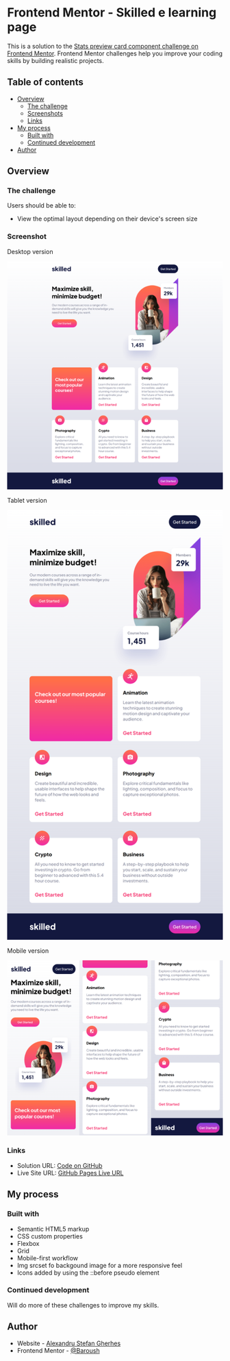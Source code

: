 # Frontend Mentor - Skilled e learning page

This is a solution to the [Stats preview card component challenge on Frontend Mentor](https://www.frontendmentor.io/challenges/skilled-elearning-landing-page-S1ObDrZ8q). Frontend Mentor challenges help you improve your coding skills by building realistic projects.

## Table of contents

- [Overview](#overview)
  - [The challenge](#the-challenge)
  - [Screenshots](#screenshots)
  - [Links](#links)
- [My process](#my-process)
  - [Built with](#built-with)
  - [Continued development](#continued-development)
- [Author](#author)

## Overview

### The challenge

Users should be able to:

- View the optimal layout depending on their device's screen size

### Screenshot

Desktop version

![desktop version](/ss/desktop.png)

Tablet version

![desktop version](/ss/tablet.png)

Mobile version

![mobile version](/ss/mobile.png)

### Links

- Solution URL: [Code on GitHub](https://github.com/AlexandruStefanGherhes/Silled-e-learning-Page.git)
- Live Site URL: [GitHub Pages Live URL](https://alexandrustefangherhes.github.io/Stats-Preview-Project)

## My process

### Built with

- Semantic HTML5 markup
- CSS custom properties
- Flexbox
- Grid
- Mobile-first workflow
- Img srcset fo backgound image for a more responsive feel
- Icons added by using the ::before pseudo element

### Continued development

Will do more of these challenges to improve my skills.

## Author

- Website - [Alexandru Stefan Gherhes](https://www.frontendmentor.io/profile/Baroush)
- Frontend Mentor - [@Baroush](https://www.frontendmentor.io/profile/Baroush)
